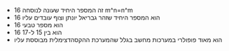 * 16 זה המספר היחיד שעונה לנוסחה m^n=n^m
* 16 הוא המספר היחיד שזהר גבריאל יונתן וצוף עובדים עליו
* 16 הוא מספר טבעי
* 16 הוא בין 15 ל-17
* הוא מאוד פופולרי במערכות מחשב בגלל שהמערכת ההקסהדצימלית מבוססת עליו
